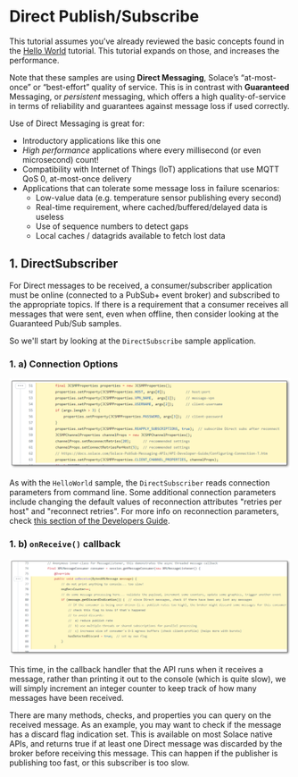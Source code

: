 # Direct Publish/Subscribe

This tutorial assumes you’ve already reviewed the basic concepts found in the [Hello World](../HelloWorld) tutorial. This tutorial expands on those, and increases the performance.

Note that these samples are using **Direct Messaging**, Solace’s “at-most-once” or “best-effort” quality of service.  This is in contrast with **Guaranteed** Messaging, or _persistent_ messaging, which offers a high quality-of-service in terms of reliability and guarantees against message loss if used correctly.

Use of Direct Messaging is great for:
- Introductory applications like this one
- *High performance* applications where every millisecond (or even microsecond) count!
- Compatibility with Internet of Things (IoT) applications that use MQTT QoS 0, at-most-once delivery
- Applications that can tolerate some message loss in failure scenarios:
    - Low-value data (e.g. temperature sensor publishing every second)
    - Real-time requirement, where cached/buffered/delayed data is useless
    - Use of sequence numbers to detect gaps
    - Local caches / datagrids available to fetch lost data


## 1. DirectSubscriber

For Direct messages to be received, a consumer/subscriber application must be online (connected to a PubSub+ event broker) and subscribed to the appropriate topics. If there is a requirement that a consumer receives all messages that were sent, even when offline, then consider looking at the Guaranteed Pub/Sub samples.

So we'll start by looking at the `DirectSubscribe` sample application.

### 1. a) Connection Options

[![image](img/1.png)](https://github.com/SolaceSamples/solace-samples-java-jcsmp/blob/275739cb858cacea5140c5c7c8310cfb50868695/src/main/java/com/solace/samples/jcsmp/patterns/DirectSubscriber.java#L51-L63)

As with the `HelloWorld` sample, the `DirectSubscriber` reads connection parameters from command line.  Some additional connection parameters include changing the default values of reconnection attributes "retries per host" and "reconnect retries".  For more info on reconnection parameters, check [this section of the Developers Guide](https://docs.solace.com/Solace-PubSub-Messaging-APIs/API-Developer-Guide/Configuring-Connection-T.htm).


### 1. b) `onReceive()` callback

[![image](img/2.png)](https://github.com/SolaceSamples/solace-samples-java-jcsmp/blob/275739cb858cacea5140c5c7c8310cfb50868695/src/main/java/com/solace/samples/jcsmp/patterns/DirectSubscriber.java#L76-L89)

This time, in the callback handler that the API runs when it receives a message, rather than printing it out to the console (which is quite slow), we will simply increment an integer counter to keep track of how many messages have been received.

There are many methods, checks, and properties you can query on the received message.  As an example, you may want to check if the message has a discard flag indication set.  This is available on most Solace native APIs, and returns true if at least one Direct message was discarded by the broker before receiving this message.  This can happen if the publisher is publishing too fast, or this subscriber is too slow.










